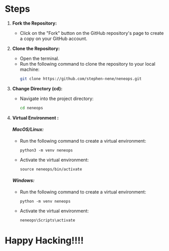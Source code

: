 # Steps

1. **Fork the Repository:**
   - Click on the "Fork" button on the GitHub repository's page to create a copy on your GitHub account.

2. **Clone the Repository:**
   - Open the terminal.
   - Run the following command to clone the repository to your local machine:
     ```bash
     git clone https://github.com/stephen-nene/neneops.git
     ```
3. **Change Directory (cd):**
   - Navigate into the project directory:
     ```bash
     cd neneops
     ```
4. **Virtual Environment :**

   #### *MacOS/Linux:*
    - Run the following command to create a virtual environment:

      `python3 -m venv neneops`
    - Activate the virtual environment:
    
      `source neneops/bin/activate`

   #### *Windows:*

    - Run the following command to create a virtual environment:

      `python -m venv neneops`
    - Activate the virtual environment:

      ``neneops\Scripts\activate``


#  Happy Hacking!!!! 